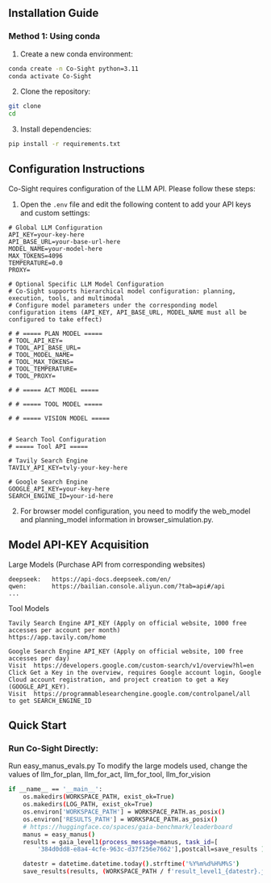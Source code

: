 ## Installation Guide

### Method 1: Using conda

1. Create a new conda environment:

```bash
conda create -n Co-Sight python=3.11
conda activate Co-Sight
```

2. Clone the repository:

```bash
git clone 
cd 
```

3. Install dependencies:

```bash
pip install -r requirements.txt
```

## Configuration Instructions

Co-Sight requires configuration of the LLM API. Please follow these steps:

1. Open the `.env` file and edit the following content to add your API keys and custom settings:

```plaintext
# Global LLM Configuration
API_KEY=your-key-here
API_BASE_URL=your-base-url-here
MODEL_NAME=your-model-here
MAX_TOKENS=4096
TEMPERATURE=0.0
PROXY=

# Optional Specific LLM Model Configuration
# Co-Sight supports hierarchical model configuration: planning, execution, tools, and multimodal
# Configure model parameters under the corresponding model configuration items (API_KEY, API_BASE_URL, MODEL_NAME must all be configured to take effect)

# # ===== PLAN MODEL =====
# TOOL_API_KEY=
# TOOL_API_BASE_URL=
# TOOL_MODEL_NAME=
# TOOL_MAX_TOKENS=
# TOOL_TEMPERATURE=
# TOOL_PROXY=

# # ===== ACT MODEL =====

# # ===== TOOL MODEL =====

# # ===== VISION MODEL =====


# Search Tool Configuration
# ===== Tool API =====

# Tavily Search Engine
TAVILY_API_KEY=tvly-your-key-here

# Google Search Engine
GOOGLE_API_KEY=your-key-here
SEARCH_ENGINE_ID=your-id-here
```
2. For browser model configuration, you need to modify the web_model and planning_model information in browser_simulation.py.
## Model API-KEY Acquisition  
Large Models (Purchase API from corresponding websites)
```
deepseek:   https://api-docs.deepseek.com/en/
qwen:       https://bailian.console.aliyun.com/?tab=api#/api
...
```
Tool Models
```
Tavily Search Engine API_KEY (Apply on official website, 1000 free accesses per account per month)
https://app.tavily.com/home

Google Search Engine API_KEY (Apply on official website, 100 free accesses per day)
Visit  https://developers.google.com/custom-search/v1/overview?hl=en
Click Get a Key in the overview, requires Google account login, Google Cloud account registration, and project creation to get a Key (GOOGLE_API_KEY).
Visit  https://programmablesearchengine.google.com/controlpanel/all   to get SEARCH_ENGINE_ID
```

## Quick Start

### Run Co-Sight Directly:
Run easy_manus_evals.py
To modify the large models used, change the values of llm_for_plan, llm_for_act, llm_for_tool, llm_for_vision
```bash
if __name__ == '__main__':
    os.makedirs(WORKSPACE_PATH, exist_ok=True)
    os.makedirs(LOG_PATH, exist_ok=True)
    os.environ['WORKSPACE_PATH'] = WORKSPACE_PATH.as_posix()
    os.environ['RESULTS_PATH'] = WORKSPACE_PATH.as_posix()
    # https://huggingface.co/spaces/gaia-benchmark/leaderboard
    manus = easy_manus()
    results = gaia_level1(process_message=manus, task_id=[
        '384d0dd8-e8a4-4cfe-963c-d37f256e7662'],postcall=save_results )

    datestr = datetime.datetime.today().strftime('%Y%m%d%H%M%S')
    save_results(results, (WORKSPACE_PATH / f'result_level1_{datestr}.json').as_posix())
```
